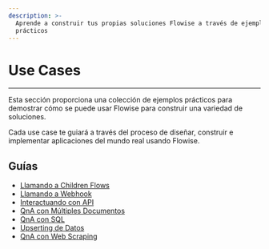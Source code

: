 ```yaml
---
description: >-
  Aprende a construir tus propias soluciones Flowise a través de ejemplos
  prácticos
---
```


# Use Cases

***

Esta sección proporciona una colección de ejemplos prácticos para demostrar cómo se puede usar Flowise para construir una variedad de soluciones.

Cada use case te guiará a través del proceso de diseñar, construir e implementar aplicaciones del mundo real usando Flowise.

## Guías

* [Llamando a Children Flows](calling-children-flows.md)
* [Llamando a Webhook](webhook-tool.md)
* [Interactuando con API](interacting-with-api.md)
* [QnA con Múltiples Documentos](multiple-documents-qna.md)
* [QnA con SQL](sql-qna.md)
* [Upserting de Datos](upserting-data.md)
* [QnA con Web Scraping](web-scrape-qna.md)
